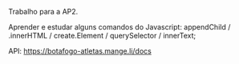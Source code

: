 Trabalho para a AP2.

Aprender e estudar alguns comandos do Javascript: appendChild / .innerHTML / create.Element / querySelector / innerText;

API:
https://botafogo-atletas.mange.li/docs

